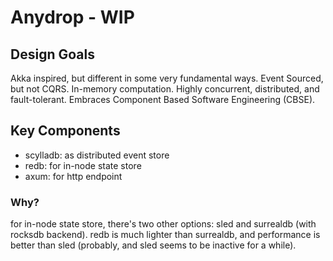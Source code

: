 # Anydrop - WIP

## Design Goals

Akka inspired, but different in some very fundamental ways.
Event Sourced, but not CQRS.
In-memory computation.
Highly concurrent, distributed, and fault-tolerant.
Embraces Component Based Software Engineering (CBSE).

## Key Components

* scylladb: as distributed event store
* redb: for in-node state store
* axum: for http endpoint

### Why?

for in-node state store, there's two other options: sled and surrealdb (with rocksdb backend). redb is much lighter than surrealdb, and performance is better than sled (probably, and sled seems to be inactive for a while).
